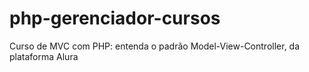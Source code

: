 # php-gerenciador-cursos
Curso de MVC com PHP: entenda o padrão Model-View-Controller, da plataforma Alura
